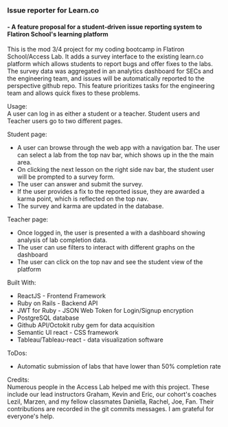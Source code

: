 <h3>Issue reporter for Learn.co</h3>
<h4> - A feature proposal for a student-driven issue reporting system to Flatiron School's learning platform</h4>

This is the mod 3/4 project for my coding bootcamp in Flatiron School/Access Lab. It adds a survey interface to the existing learn.co platform which allows students to report bugs and offer fixes to the labs. The survey data was aggregated in an analytics dashboard for SECs and the engineering team, and issues will be automatically reported to the perspective github repo. This feature prioritizes tasks for the engineering team and allows quick fixes to these problems. 

Usage:
<br/>
A user can log in as either a student or a teacher. Student users and Teacher users go to two different pages. 

Student page: 
* A user can browse through the web app with a navigation bar. The user can select a lab from the top nav bar, which shows up in the the main area. 
* On clicking the next lesson on the right side nav bar, the student user will be prompted to a survey form. 
* The user can answer and submit the survey. 
* If the user provides a fix to the reported issue, they are awarded a karma point, which is reflected on the top nav. 
* The survey and karma are updated in the database. 

Teacher page:
* Once logged in, the user is presented a with a dashboard showing analysis of lab completion data. 
* The user can use filters to interact with different graphs on the dashboard
* The user can click on the top nav and see the student view of the platform

Built With:
  * ReactJS - Frontend Framework
  * Ruby on Rails - Backend API
  * JWT for Ruby - JSON Web Token for Login/Signup encryption
  * PostgreSQL database
  * Github API/Octokit ruby gem for data acquisition
  * Semantic UI react - CSS framework
  * Tableau/Tableau-react - data visualization software 

ToDos:
* Automatic submission of labs that have lower than 50% completion rate

Credits: 
<br/>
Numerous people in the Access Lab helped me with this project. These include our lead instructors Graham, Kevin and Eric, our cohort's coaches Lezil, Marzen, and my fellow classmates Daniella, Rachel, Joe, Fan. Their contributions are recorded in the git commits messages. I am grateful for everyone's help.   
